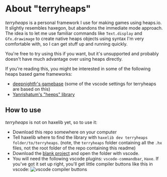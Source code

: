 # About "terryheaps"

*terryheaps* is a personal framework I use for making games using heaps.io. It slightly resembles haxegon, but abandons the immediate mode approach. The idea is to let me use familiar commands like `Text.display` and `Gfx.drawimage` to create native heaps objects using syntax I'm very comfortable with, so I can get stuff up and running quickly.

You're free to try using this if you want, but it's unsupported and probably doesn't have much advantage over using heaps directly.

If you're reading this, you might be interested in some of the following heaps based game frameworks:
  * [deepnightfr's gamebase](https://deepnight.net/tutorial/using-my-gamebase-to-create-a-heaps-game/) (some of the vscode settings for terryheaps are based on this)
  * [Yanrishatum's "heeps" library](https://github.com/Yanrishatum/heeps/)
  
## How to use

*terryheaps* is not on haxelib yet, so to use it:
 * Download this repo somewhere on your computer
 * Tell haxelib where to find the library with `haxelib dev terryheaps folder/to/terryheaps`. (note,  the `terryheaps` folder containing all the `.hx` files, not the root folder of the repo containing this readme)
 * Download the [blank project](https://github.com/TerryCavanagh/terryheaps/blob/master/blank%20framework.zip?raw=true) and open the folder with vscode.
 * You will need the following vscode plugins: `vscode-commandbar`, `Haxe`. If you've got it set up right, you'll get little compiler buttons like this in vscode: 
 ![vscode compiler buttons](https://i.imgur.com/0Li5xiJ.png)
